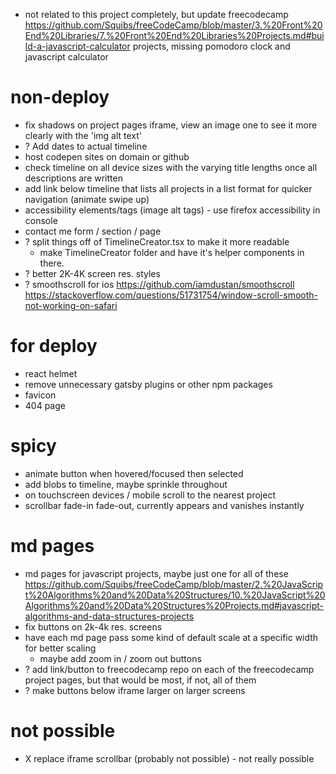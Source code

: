 - not related to this project completely, but update freecodecamp https://github.com/Squibs/freeCodeCamp/blob/master/3.%20Front%20End%20Libraries/7.%20Front%20End%20Libraries%20Projects.md#build-a-javascript-calculator projects, missing pomodoro clock and javascript calculator

# non-deploy

- fix shadows on project pages iframe, view an image one to see it more clearly with the 'img alt text'
- ? Add dates to actual timeline
- host codepen sites on domain or github
- check timeline on all device sizes with the varying title lengths once all descriptions are written
- add link below timeline that lists all projects in a list format for quicker navigation (animate swipe up)
- accessibility elements/tags (image alt tags) - use firefox accessibility in console
- contact me form / section / page
- ? split things off of TimelineCreator.tsx to make it more readable
  - make TimelineCreator folder and have it's helper components in there.
- ? better 2K-4K screen res. styles
- ? smoothscroll for ios https://github.com/iamdustan/smoothscroll https://stackoverflow.com/questions/51731754/window-scroll-smooth-not-working-on-safari

# for deploy

- react helmet
- remove unnecessary gatsby plugins or other npm packages
- favicon
- 404 page

# spicy

- animate button when hovered/focused then selected
- add blobs to timeline, maybe sprinkle throughout
- on touchscreen devices / mobile scroll to the nearest project
- scrollbar fade-in fade-out, currently appears and vanishes instantly

# md pages

- md pages for javascript projects, maybe just one for all of these https://github.com/Squibs/freeCodeCamp/blob/master/2.%20JavaScript%20Algorithms%20and%20Data%20Structures/10.%20JavaScript%20Algorithms%20and%20Data%20Structures%20Projects.md#javascript-algorithms-and-data-structures-projects
- fix buttons on 2k-4k res. screens
- have each md page pass some kind of default scale at a specific width for better scaling
  - maybe add zoom in / zoom out buttons
- ? add link/button to freecodecamp repo on each of the freecodecamp project pages, but that would be most, if not, all of them
- ? make buttons below iframe larger on larger screens

# not possible

- X replace iframe scrollbar (probably not possible) - not really possible
